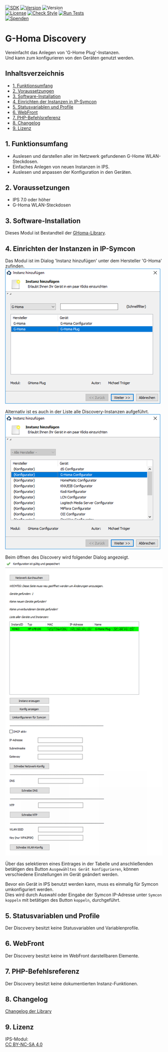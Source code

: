[![SDK](https://img.shields.io/badge/Symcon-PHPModul-red.svg)](https://www.symcon.de/service/dokumentation/entwicklerbereich/sdk-tools/sdk-php/)
[![Version](https://img.shields.io/badge/Modul%20Version-7.00-blue.svg)]()
![Version](https://img.shields.io/badge/Symcon%20Version-7.0%20%3E-green.svg)  
[![License](https://img.shields.io/badge/License-CC%20BY--NC--SA%204.0-green.svg)](https://creativecommons.org/licenses/by-nc-sa/4.0/)
[![Check Style](https://github.com/Nall-chan/GHoma/workflows/Check%20Style/badge.svg)](https://github.com/Nall-chan/GHoma/actions) [![Run Tests](https://github.com/Nall-chan/GHoma/workflows/Run%20Tests/badge.svg)](https://github.com/Nall-chan/GHoma/actions)  
[![Spenden](https://www.paypalobjects.com/de_DE/DE/i/btn/btn_donate_SM.gif)](../README.md/#6-spenden)  

# G-Homa Discovery  <!-- omit in toc -->
Vereinfacht das Anlegen von 'G-Home Plug'-Instanzen.  
Und kann zum konfigurieren von den Geräten genutzt werden.  

## Inhaltsverzeichnis  <!-- omit in toc -->

- [1. Funktionsumfang](#1-funktionsumfang)
- [2. Voraussetzungen](#2-voraussetzungen)
- [3. Software-Installation](#3-software-installation)
- [4. Einrichten der Instanzen in IP-Symcon](#4-einrichten-der-instanzen-in-ip-symcon)
- [5. Statusvariablen und Profile](#5-statusvariablen-und-profile)
- [6. WebFront](#6-webfront)
- [7. PHP-Befehlsreferenz](#7-php-befehlsreferenz)
- [8. Changelog](#8-changelog)
- [9. Lizenz](#9-lizenz)

## 1. Funktionsumfang

 - Auslesen und darstellen aller im Netzwerk gefundenen G-Home WLAN-Steckdosen.  
 - Einfaches Anlegen von neuen Instanzen in IPS.  
 - Auslesen und anpassen der Konfiguration in den Geräten.  

## 2. Voraussetzungen

 - IPS 7.0 oder höher  
 - G-Homa WLAN-Steckdosen  

## 3. Software-Installation

 Dieses Modul ist Bestandteil der [GHoma-Library](../README.md#3-software-installation).  

## 4. Einrichten der Instanzen in IP-Symcon

Das Modul ist im Dialog 'Instanz hinzufügen' unter dem Hersteller 'G-Homa' zufinden.  
![Instanz hinzufügen](../imgs/add1.png)  

Alternativ ist es auch in der Liste alle Discovery-Instanzen aufgeführt.  
![Instanz hinzufügen](../imgs/add2.png)  

Beim öffnen des Discovery wird folgender Dialog angezeigt.  
![Discovery](../imgs/conf.png)  

Über das selektieren eines Eintrages in der Tabelle und anschließenden betätigen des Button `Ausgewähltes Gerät konfigurieren`, 
können verschiedene Einstellungen im Gerät geändert werden.  

Bevor ein Gerät in IPS benutzt werden kann, muss es einmalig für Symcon umkonfiguriert werden.  
Dies wird durch Auswahl oder Eingabe der Symcon IP-Adresse unter `Symcon koppeln` mit betätigen des Button `koppeln`, durchgeführt.  

## 5. Statusvariablen und Profile

Der Discovery besitzt keine Statusvariablen und Variablenprofile.  

## 6. WebFront

Der Discovery besitzt keine im WebFront darstellbaren Elemente.  

## 7. PHP-Befehlsreferenz

Der Discovery besitzt keine dokumentierten Instanz-Funktionen.  

## 8. Changelog

[Changelog der Library](../README.md#3-changelog)  

## 9. Lizenz

  IPS-Modul:  
  [CC BY-NC-SA 4.0](https://creativecommons.org/licenses/by-nc-sa/4.0/)  
